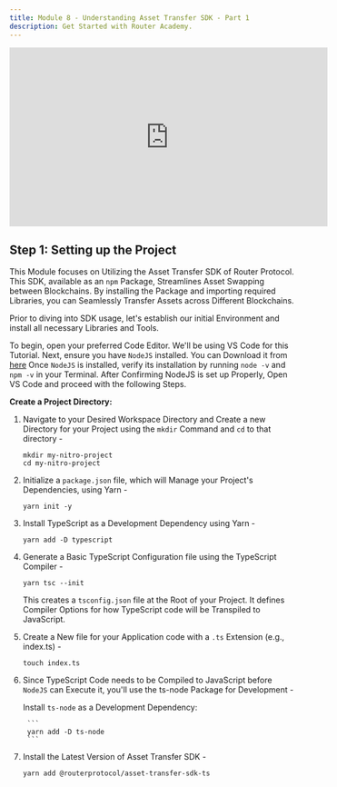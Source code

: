 ```yaml
---
title: Module 8 - Understanding Asset Transfer SDK - Part 1
description: Get Started with Router Academy.
---
```


<iframe width="560" height="315" src="https://www.youtube.com/embed/phNcKPKRHGY" frameborder="0" allow="accelerometer; autoplay; encrypted-media; gyroscope; picture-in-picture" allowfullscreen></iframe>

## Step 1: Setting up the Project

This Module focuses on Utilizing the Asset Transfer SDK of Router Protocol. This SDK, available as an <code>npm</code> Package, Streamlines Asset Swapping between Blockchains. By installing the Package and importing required Libraries, you can Seamlessly Transfer Assets across Different Blockchains.

Prior to diving into SDK usage, let's establish our initial Environment and install all necessary Libraries and Tools.

To begin, open your preferred Code Editor. We'll be using VS Code for this Tutorial. Next, ensure you have <code>NodeJS</code> installed. You can Download it from [here](https://nodejs.org/en/download.)
Once <code>NodeJS</code> is installed, verify its installation by running <code>node -v</code> and <code>npm -v</code> in your Terminal. After Confirming NodeJS is set up Properly, Open VS Code and proceed with the following Steps.

**Create a Project Directory:**

1. Navigate to your Desired Workspace Directory and Create a new Directory for your Project using the <code>mkdir</code> Command and <code>cd</code> to that directory -

    ```
    mkdir my-nitro-project
    cd my-nitro-project
    ```

2. Initialize a <code>package.json</code> file, which will Manage your Project's Dependencies, using Yarn -

    ```
    yarn init -y
    ```

3. Install TypeScript as a Development Dependency using Yarn -

    ```
    yarn add -D typescript
    ```

4. Generate a Basic TypeScript Configuration file using the TypeScript Compiler -

    ```
    yarn tsc --init
    ```

    This creates a <code>tsconfig.json</code> file at the Root of your Project. It defines Compiler Options for how TypeScript code will be Transpiled to JavaScript.

5. Create a New file for your Application code with a <code>.ts</code> Extension (e.g., index.ts) -

    ```
    touch index.ts
    ```

6. Since TypeScript Code needs to be Compiled to JavaScript before <code>NodeJS</code> can Execute it, you'll use the ts-node Package for Development -

    Install <code>ts-node</code> as a Development Dependency:

        ```
        yarn add -D ts-node
        ```

7. Install the Latest Version of Asset Transfer SDK -

    ```
    yarn add @routerprotocol/asset-transfer-sdk-ts
    ```
